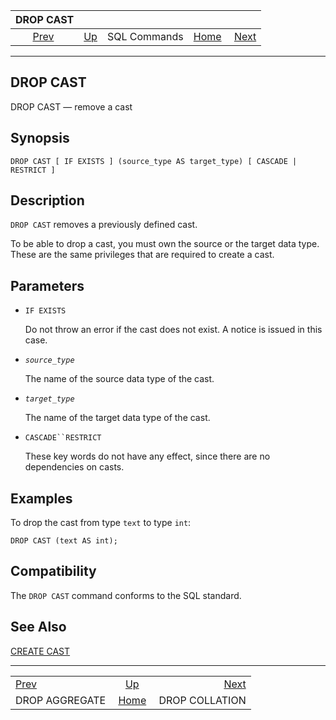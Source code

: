 <!--?xml version="1.0" encoding="UTF-8" standalone="no"?-->

|                     DROP CAST                    |                                        |              |                                                       |                                                  |
| :----------------------------------------------: | :------------------------------------- | :----------: | ----------------------------------------------------: | -----------------------------------------------: |
| [Prev](sql-dropaggregate.html "DROP AGGREGATE")  | [Up](sql-commands.html "SQL Commands") | SQL Commands | [Home](index.html "PostgreSQL 17devel Documentation") |  [Next](sql-dropcollation.html "DROP COLLATION") |

***

## DROP CAST

DROP CAST — remove a cast

## Synopsis

    DROP CAST [ IF EXISTS ] (source_type AS target_type) [ CASCADE | RESTRICT ]

## Description

`DROP CAST` removes a previously defined cast.

To be able to drop a cast, you must own the source or the target data type. These are the same privileges that are required to create a cast.

## Parameters

* `IF EXISTS`

    Do not throw an error if the cast does not exist. A notice is issued in this case.

* *`source_type`*

    The name of the source data type of the cast.

* *`target_type`*

    The name of the target data type of the cast.

* `CASCADE``RESTRICT`

    These key words do not have any effect, since there are no dependencies on casts.

## Examples

To drop the cast from type `text` to type `int`:

    DROP CAST (text AS int);

## Compatibility

The `DROP CAST` command conforms to the SQL standard.

## See Also

[CREATE CAST](sql-createcast.html "CREATE CAST")

***

|                                                  |                                                       |                                                  |
| :----------------------------------------------- | :---------------------------------------------------: | -----------------------------------------------: |
| [Prev](sql-dropaggregate.html "DROP AGGREGATE")  |         [Up](sql-commands.html "SQL Commands")        |  [Next](sql-dropcollation.html "DROP COLLATION") |
| DROP AGGREGATE                                   | [Home](index.html "PostgreSQL 17devel Documentation") |                                   DROP COLLATION |
